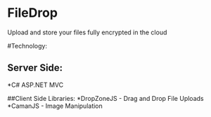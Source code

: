 # FileDrop
Upload and store your files fully encrypted in the cloud

#Technology:
## Server Side:
*C# ASP.NET MVC

##Client Side Libraries:
*DropZoneJS - Drag and Drop File Uploads
*CamanJS - Image Manipulation

